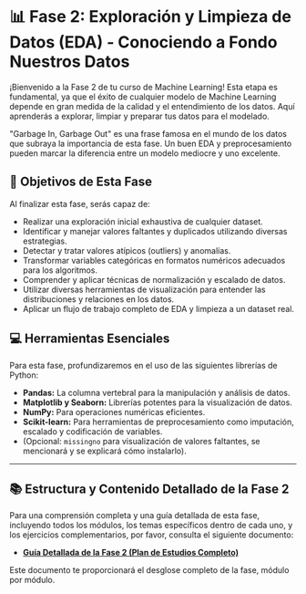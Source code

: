# 📊 Fase 2: Exploración y Limpieza de Datos (EDA) - Conociendo a Fondo Nuestros Datos

¡Bienvenido a la Fase 2 de tu curso de Machine Learning! Esta etapa es fundamental, ya que el éxito de cualquier modelo de Machine Learning depende en gran medida de la calidad y el entendimiento de los datos. Aquí aprenderás a explorar, limpiar y preparar tus datos para el modelado.

"Garbage In, Garbage Out" es una frase famosa en el mundo de los datos que subraya la importancia de esta fase. Un buen EDA y preprocesamiento pueden marcar la diferencia entre un modelo mediocre y uno excelente.

## 🎯 Objetivos de Esta Fase

Al finalizar esta fase, serás capaz de:
* Realizar una exploración inicial exhaustiva de cualquier dataset.
* Identificar y manejar valores faltantes y duplicados utilizando diversas estrategias.
* Detectar y tratar valores atípicos (outliers) y anomalías.
* Transformar variables categóricas en formatos numéricos adecuados para los algoritmos.
* Comprender y aplicar técnicas de normalización y escalado de datos.
* Utilizar diversas herramientas de visualización para entender las distribuciones y relaciones en los datos.
* Aplicar un flujo de trabajo completo de EDA y limpieza a un dataset real.

## 💻 Herramientas Esenciales

Para esta fase, profundizaremos en el uso de las siguientes librerías de Python:
* **Pandas:** La columna vertebral para la manipulación y análisis de datos.
* **Matplotlib y Seaborn:** Librerías potentes para la visualización de datos.
* **NumPy:** Para operaciones numéricas eficientes.
* **Scikit-learn:** Para herramientas de preprocesamiento como imputación, escalado y codificación de variables.
* (Opcional: `missingno` para visualización de valores faltantes, se mencionará y se explicará cómo instalarlo).

---

## 📚 Estructura y Contenido Detallado de la Fase 2

Para una comprensión completa y una guía detallada de esta fase, incluyendo todos los módulos, los temas específicos dentro de cada uno, y los ejercicios complementarios, por favor, consulta el siguiente documento:

* [**Guía Detallada de la Fase 2 (Plan de Estudios Completo)**](Guia_Fase2.md)

Este documento te proporcionará el desglose completo de la fase, módulo por módulo.
